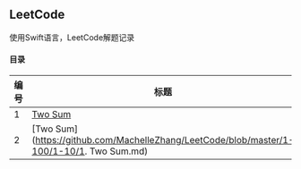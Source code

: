 ## LeetCode

使用Swift语言，LeetCode解题记录

#### 目录
编号|标题
---|---
1|[Two Sum](https://github.com/MachelleZhang/LeetCode/blob/master/1-100/1-10/1.%20Two%20Sum.md)
2|[Two Sum](https://github.com/MachelleZhang/LeetCode/blob/master/1-100/1-10/1. Two Sum.md)
